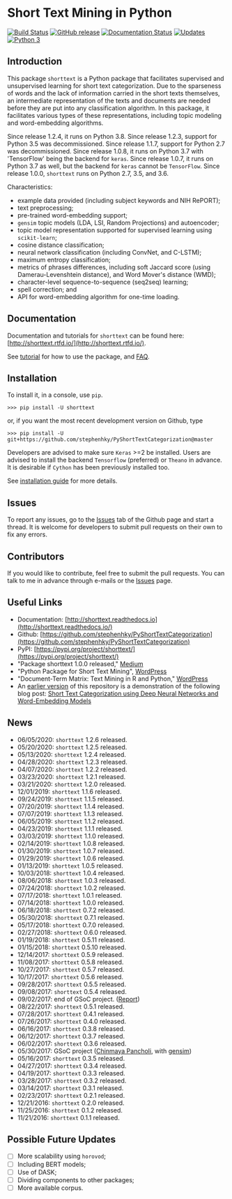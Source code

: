 # Short Text Mining in Python

[![Build Status](https://travis-ci.org/stephenhky/PyShortTextCategorization.svg?branch=master)](https://travis-ci.org/stephenhky/PyShortTextCategorization)
[![GitHub release](https://img.shields.io/github/release/stephenhky/PyShortTextCategorization.svg?maxAge=3600)](https://github.com/stephenhky/PyShortTextCategorization/releases)
[![Documentation Status](https://readthedocs.org/projects/pyqentangle/badge/?version=latest)](https://pyqentangle.readthedocs.io/en/latest/?badge=latest)
[![Updates](https://pyup.io/repos/github/stephenhky/PyShortTextCategorization/shield.svg)](https://pyup.io/repos/github/stephenhky/PyShortTextCategorization/)
[![Python 3](https://pyup.io/repos/github/stephenhky/PyShortTextCategorization/python-3-shield.svg)](https://pyup.io/repos/github/stephenhky/PyShortTextCategorization/)

## Introduction

This package `shorttext` is a Python package that facilitates supervised and unsupervised
learning for short text categorization. Due to the sparseness of words and
the lack of information carried in the short texts themselves, an intermediate
representation of the texts and documents are needed before they are put into
any classification algorithm. In this package, it facilitates various types
of these representations, including topic modeling and word-embedding algorithms.

Since release 1.2.4, it runs on Python 3.8.
Since release 1.2.3, support for Python 3.5 was decommissioned. 
Since release 1.1.7, support for Python 2.7 was decommissioned.
Since release 1.0.8, it runs on Python 3.7 with 'TensorFlow' being the backend for `keras`.
Since release 1.0.7, it runs on Python 3.7 as well, but the backend for `keras` cannot be `TensorFlow`.
Since release 1.0.0, `shorttext` runs on Python 2.7, 3.5, and 3.6.

Characteristics:

- example data provided (including subject keywords and NIH RePORT);
- text preprocessing;
- pre-trained word-embedding support;
- `gensim` topic models (LDA, LSI, Random Projections) and autoencoder;
- topic model representation supported for supervised learning using `scikit-learn`;
- cosine distance classification;
- neural network classification (including ConvNet, and C-LSTM);
- maximum entropy classification;
- metrics of phrases differences, including soft Jaccard score (using Damerau-Levenshtein distance), and Word Mover's distance (WMD);
- character-level sequence-to-sequence (seq2seq) learning; 
- spell correction; and
- API for word-embedding algorithm for one-time loading.

## Documentation

Documentation and tutorials for `shorttext` can be found here: [http://shorttext.rtfd.io/](http://shorttext.rtfd.io/).

See [tutorial](http://shorttext.readthedocs.io/en/latest/tutorial.html) for how to use the package, and [FAQ](https://shorttext.readthedocs.io/en/latest/faq.html).

## Installation

To install it, in a console, use `pip`.

```
>>> pip install -U shorttext
```

or, if you want the most recent development version on Github, type

```
>>> pip install -U git+https://github.com/stephenhky/PyShortTextCategorization@master
```

Developers are advised to make sure `Keras` >=2 be installed. Users are advised to install the backend `Tensorflow` (preferred) or `Theano` in advance. It is desirable if `Cython` has been previously installed too.

See [installation guide](https://shorttext.readthedocs.io/en/latest/install.html) for more details.


## Issues

To report any issues, go to the [Issues](https://github.com/stephenhky/PyShortTextCategorization/issues) tab of the Github page and start a thread.
It is welcome for developers to submit pull requests on their own
to fix any errors.

## Contributors

If you would like to contribute, feel free to submit the pull requests. You can talk to me in advance through e-mails or the
[Issues](https://github.com/stephenhky/PyShortTextCategorization/issues) page.

## Useful Links

* Documentation: [http://shorttext.readthedocs.io](http://shorttext.readthedocs.io/)
* Github: [https://github.com/stephenhky/PyShortTextCategorization](https://github.com/stephenhky/PyShortTextCategorization)
* PyPI: [https://pypi.org/project/shorttext/](https://pypi.org/project/shorttext/)
* "Package shorttext 1.0.0 released," [Medium](https://medium.com/@stephenhky/package-shorttext-1-0-0-released-ca3cb24d0ff3)
* "Python Package for Short Text Mining", [WordPress](https://datawarrior.wordpress.com/2016/12/22/python-package-for-short-text-mining/)
* "Document-Term Matrix: Text Mining in R and Python," [WordPress](https://datawarrior.wordpress.com/2018/01/22/document-term-matrix-text-mining-in-r-and-python/)
* An [earlier version](https://github.com/stephenhky/PyShortTextCategorization/tree/b298d3ce7d06a9b4e0f7d32f27bab66064ba7afa) of this repository is a demonstration of the following blog post: [Short Text Categorization using Deep Neural Networks and Word-Embedding Models](https://datawarrior.wordpress.com/2016/10/12/short-text-categorization-using-deep-neural-networks-and-word-embedding-models/)


## News

* 06/05/2020: `shorttext` 1.2.6 released.
* 05/20/2020: `shorttext` 1.2.5 released.
* 05/13/2020: `shorttext` 1.2.4 released.
* 04/28/2020: `shorttext` 1.2.3 released.
* 04/07/2020: `shorttext` 1.2.2 released.
* 03/23/2020: `shorttext` 1.2.1 released.
* 03/21/2020: `shorttext` 1.2.0 released.
* 12/01/2019: `shorttext` 1.1.6 released.
* 09/24/2019: `shorttext` 1.1.5 released.
* 07/20/2019: `shorttext` 1.1.4 released.
* 07/07/2019: `shorttext` 1.1.3 released.
* 06/05/2019: `shorttext` 1.1.2 released.
* 04/23/2019: `shorttext` 1.1.1 released.
* 03/03/2019: `shorttext` 1.1.0 released.
* 02/14/2019: `shorttext` 1.0.8 released.
* 01/30/2019: `shorttext` 1.0.7 released.
* 01/29/2019: `shorttext` 1.0.6 released.
* 01/13/2019: `shorttext` 1.0.5 released.
* 10/03/2018: `shorttext` 1.0.4 released.
* 08/06/2018: `shorttext` 1.0.3 released.
* 07/24/2018: `shorttext` 1.0.2 released.
* 07/17/2018: `shorttext` 1.0.1 released.
* 07/14/2018: `shorttext` 1.0.0 released.
* 06/18/2018: `shorttext` 0.7.2 released.
* 05/30/2018: `shorttext` 0.7.1 released.
* 05/17/2018: `shorttext` 0.7.0 released.
* 02/27/2018: `shorttext` 0.6.0 released.
* 01/19/2018: `shorttext` 0.5.11 released.
* 01/15/2018: `shorttext` 0.5.10 released.
* 12/14/2017: `shorttext` 0.5.9 released.
* 11/08/2017: `shorttext` 0.5.8 released.
* 10/27/2017: `shorttext` 0.5.7 released.
* 10/17/2017: `shorttext` 0.5.6 released.
* 09/28/2017: `shorttext` 0.5.5 released.
* 09/08/2017: `shorttext` 0.5.4 released.
* 09/02/2017: end of GSoC project. ([Report](https://rare-technologies.com/chinmayas-gsoc-2017-summary-integration-with-sklearn-keras-and-implementing-fasttext/))
* 08/22/2017: `shorttext` 0.5.1 released.
* 07/28/2017: `shorttext` 0.4.1 released.
* 07/26/2017: `shorttext` 0.4.0 released.
* 06/16/2017: `shorttext` 0.3.8 released.
* 06/12/2017: `shorttext` 0.3.7 released.
* 06/02/2017: `shorttext` 0.3.6 released.
* 05/30/2017: GSoC project ([Chinmaya Pancholi](https://rare-technologies.com/google-summer-of-code-2017-week-1-on-integrating-gensim-with-scikit-learn-and-keras/), with [gensim](https://radimrehurek.com/gensim/))
* 05/16/2017: `shorttext` 0.3.5 released.
* 04/27/2017: `shorttext` 0.3.4 released.
* 04/19/2017: `shorttext` 0.3.3 released.
* 03/28/2017: `shorttext` 0.3.2 released.
* 03/14/2017: `shorttext` 0.3.1 released.
* 02/23/2017: `shorttext` 0.2.1 released.
* 12/21/2016: `shorttext` 0.2.0 released.
* 11/25/2016: `shorttext` 0.1.2 released.
* 11/21/2016: `shorttext` 0.1.1 released.

## Possible Future Updates

- [ ] More scalability using `horovod`;
- [ ] Including BERT models;
- [ ] Use of DASK;
- [ ] Dividing components to other packages;
- [ ] More available corpus.
